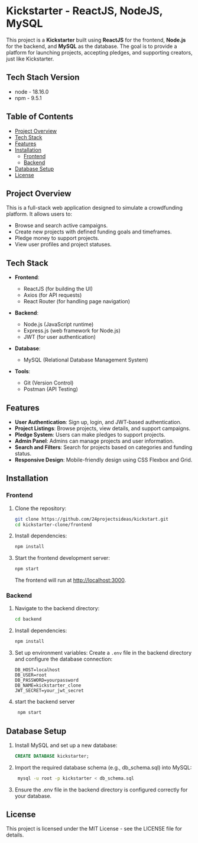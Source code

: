 # Kickstarter - ReactJS, NodeJS, MySQL

This project is a **Kickstarter** built using **ReactJS** for the frontend, **Node.js** for the backend, and **MySQL** as the database. The goal is to provide a platform for launching projects, accepting pledges, and supporting creators, just like Kickstarter.

## Tech Stach Version
- node - 18.16.0
- npm - 9.5.1

## Table of Contents
- [Project Overview](#project-overview)
- [Tech Stack](#tech-stack)
- [Features](#features)
- [Installation](#installation)
  - [Frontend](#frontend)
  - [Backend](#backend)
- [Database Setup](#database-setup)
- [License](#license)

## Project Overview

This is a full-stack web application designed to simulate a crowdfunding platform. It allows users to:
- Browse and search active campaigns.
- Create new projects with defined funding goals and timeframes.
- Pledge money to support projects.
- View user profiles and project statuses.

## Tech Stack

- **Frontend**: 
  - ReactJS (for building the UI)
  - Axios (for API requests)
  - React Router (for handling page navigation)
  
- **Backend**:
  - Node.js (JavaScript runtime)
  - Express.js (web framework for Node.js)
  - JWT (for user authentication)

- **Database**:
  - MySQL (Relational Database Management System)
  
- **Tools**:
  - Git (Version Control)
  - Postman (API Testing)

## Features

- **User Authentication**: Sign up, login, and JWT-based authentication.
- **Project Listings**: Browse projects, view details, and support campaigns.
- **Pledge System**: Users can make pledges to support projects.
- **Admin Panel**: Admins can manage projects and user information.
- **Search and Filters**: Search for projects based on categories and funding status.
- **Responsive Design**: Mobile-friendly design using CSS Flexbox and Grid.

## Installation

### Frontend

1. Clone the repository:

    ```bash
    git clone https://github.com/24projectsideas/kickstart.git
    cd kickstarter-clone/frontend
    ```

2. Install dependencies:

    ```bash
    npm install
    ```

3. Start the frontend development server:

    ```bash
    npm start
    ```

    The frontend will run at [http://localhost:3000](http://localhost:3000).

### Backend

1. Navigate to the backend directory:

    ```bash
    cd backend
    ```

2. Install dependencies:

    ```bash
    npm install
    ```

3. Set up environment variables:
   Create a `.env` file in the backend directory and configure the database connection:
   ```env
   DB_HOST=localhost
   DB_USER=root
   DB_PASSWORD=yourpassword
   DB_NAME=kickstarter_clone
   JWT_SECRET=your_jwt_secret

4. start the backend server

   ```bash
    npm start
    ```
   
## Database Setup

1. Install MySQL and set up a new database:

   ```sql
   CREATE DATABASE kickstarter;


2. Import the required database schema (e.g., db_schema.sql) into MySQL:

   ```bash
    mysql -u root -p kickstarter < db_schema.sql
    ```

3.  Ensure the .env file in the backend directory is configured correctly for your database.

## License
This project is licensed under the MIT License - see the LICENSE file for details.
